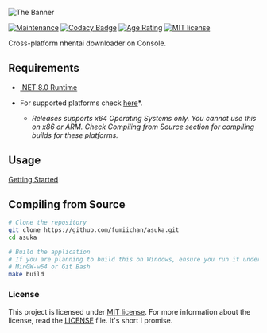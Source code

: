 ﻿![The Banner](docs/banner.png)

[![Maintenance](https://badgen.net/badge/maintained%3F/yes/green)](https://github.com/aikoofujimotoo/asuka/graphs/commit-activity)
[![Codacy Badge](https://app.codacy.com/project/badge/Grade/fd7d1abe2865463c93e091fc1f205dbe)](https://www.codacy.com/gh/aikoofujimotoo/asuka/dashboard?utm_source=github.com&amp;utm_medium=referral&amp;utm_content=aikoofujimotoo/asuka&amp;utm_campaign=Badge_Grade)
[![Age Rating](https://badgen.net/badge/age%20rating/18+/red)](https://en.wikipedia.org/wiki/Age_of_majority)
[![MIT license](https://badgen.net/badge/license/MIT/green)](LICENSE)

Cross-platform nhentai downloader on Console.

## Requirements

-   [.NET 8.0 Runtime](https://dotnet.microsoft.com/download/dotnet/8.0)

-   For supported platforms check [here](https://github.com/dotnet/core/blob/main/release-notes/6.0/supported-os.md)*.
    -   *Releases supports x64 Operating Systems only. You cannot use this on x86 or ARM. Check Compiling from Source section for compiling builds for these platforms.*

## Usage

[Getting Started](https://github.com/fumiichan/asuka/wiki/Getting-Started)

## Compiling from Source

```sh
# Clone the repository
git clone https://github.com/fumiichan/asuka.git
cd asuka

# Build the application
# If you are planning to build this on Windows, ensure you run it under
# MinGW-w64 or Git Bash
make build
```

### License

This project is licensed under [MIT license](LICENSE). For more information about the license, read the [LICENSE](LICENSE) file. It's short I promise.
